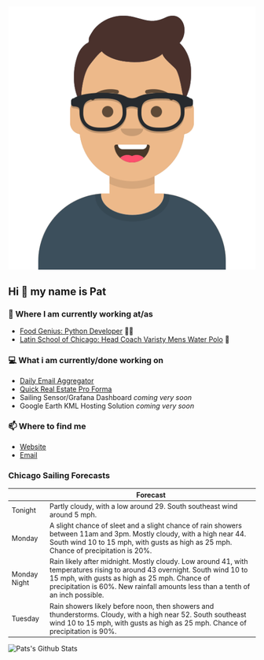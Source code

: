 [![Social banner for p-j-falconer](https://raw.githubusercontent.com/P-J-FALCONER/P-J-FALCONER/master/assets/avataaars.svg)](https://patfalconer.com/)
## Hi :wave: my name is Pat

### 💼 Where I am currently working at/as
- [Food Genius: Python Developer](https://getfoodgenius.com/) 🍔🐍
- [Latin School of Chicago: Head Coach Varisty Mens Water Polo](https://www.latinschool.org/) 🤽


### 💻 What i am currently/done working on
 - [Daily Email Aggregator](https://github.com/P-J-FALCONER/dott_daily_mail)
 - [Quick Real Estate Pro Forma](https://github.com/P-J-FALCONER/henry)
 - Sailing Sensor/Grafana Dashboard *coming very soon*
 - Google Earth KML Hosting Solution *coming very soon*

### 📫 Where to find me
 - [Website](https://patfalconer.com/)
 - [Email](mailto:patrick.j.falconer@gmail.com)


### Chicago Sailing Forecasts
|   | Forecast  |
|---|---|
| Tonight | Partly cloudy, with a low around 29. South southeast wind around 5 mph. |
| Monday | A slight chance of sleet and a slight chance of rain showers between 11am and 3pm. Mostly cloudy, with a high near 44. South wind 10 to 15 mph, with gusts as high as 25 mph. Chance of precipitation is 20%. |
| Monday Night | Rain likely after midnight. Mostly cloudy. Low around 41, with temperatures rising to around 43 overnight. South wind 10 to 15 mph, with gusts as high as 25 mph. Chance of precipitation is 60%. New rainfall amounts less than a tenth of an inch possible. |
| Tuesday | Rain showers likely before noon, then showers and thunderstorms. Cloudy, with a high near 52. South southeast wind 10 to 15 mph, with gusts as high as 25 mph. Chance of precipitation is 90%. |

![Pats's Github Stats](https://github-readme-stats.vercel.app/api?username=p-j-falconer&show_icons=true&theme=radical)
